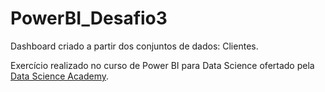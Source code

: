 # PowerBI_Desafio3

Dashboard criado a partir dos conjuntos de dados: Clientes.

Exercício realizado no curso de Power BI para Data Science ofertado pela [Data Science Academy](https://www.datascienceacademy.com.br/course/microsoft-power-bi-para-data-science).
